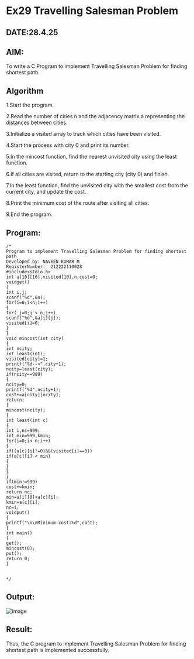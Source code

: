 # Ex29 Travelling Salesman Problem
## DATE:28.4.25
## AIM:
To write a C Program to implement Travelling Salesman Problem for finding shortest path.
## Algorithm
1.Start the program.

2.Read the number of cities n and the adjacency matrix a representing the distances between cities.

3.Initialize a visited array to track which cities have been visited.

4.Start the process with city 0 and print its number.

5.In the mincost function, find the nearest unvisited city using the least function.

6.If all cities are visited, return to the starting city (city 0) and finish.

7.In the least function, find the unvisited city with the smallest cost from the current city, and update the cost.

8.Print the minimum cost of the route after visiting all cities.

9.End the program.   

## Program:
```
/*
Program to implement Travelling Salesman Problem for finding shortest path
Developed by: NAVEEN KUMAR M
RegisterNumber:  212222110028
#include<stdio.h>
int a[10][10],visited[10],n,cost=0;
voidget()
{
int i,j;
scanf("%d",&n);
for(i=0;i<n;i++)
{
for( j=0;j < n;j++) 
scanf("%d",&a[i][j]);
visited[i]=0;
}
}
void mincost(int city)
{
int ncity;
int least(int); 
visited[city]=1; 
printf("%d-->",city+1); 
ncity=least(city);
if(ncity==999)
{
ncity=0; 
printf("%d",ncity+1); 
cost+=a[city][ncity]; 
return;
}
mincost(ncity);
}
int least(int c)
{
int i,nc=999;
int min=999,kmin; 
for(i=0;i< n;i++)
{
if((a[c][i]!=0)&&(visited[i]==0)) 
if(a[c][i] < min)
{
}
}
}
if(min!=999)
cost+=kmin; 
return nc;
min=a[i][0]+a[c][i]; 
kmin=a[c][i];
nc=i;
voidput()
{
printf("\n\nMinimum cost:%d",cost);
}
int main()
{
get(); 
mincost(0); 
put(); 
return 0;
}


*/

```

## Output:

![image](https://github.com/user-attachments/assets/c28661d1-5347-40d1-bc6f-006847e727df)


## Result:
Thus, the C program to implement Travelling Salesman Problem for finding shortest path is implemented successfully.
